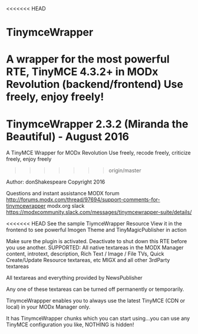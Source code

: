 <<<<<<< HEAD
# TinymceWrapper
A wrapper for the most powerful RTE, TinyMCE 4.3.2+ in MODx Revolution (backend/frontend)
Use freely, enjoy freely!
=======
# TinymceWrapper 2.3.2 (Miranda the Beautiful) - August 2016
A TinyMCE Wrapper for MODx Revolution
Use freely, recode freely, criticize freely, enjoy freely
>>>>>>> origin/master

Author: donShakespeare 
Copyright 2016

Questions and instant assistance
MODX forum http://forums.modx.com/thread/97694/support-comments-for-tinymcewrapper
modx.org slack https://modxcommunity.slack.com/messages/tinymcewrapper-suite/details/

<<<<<<< HEAD
See the sample TiymceWrapper Resource
View it in the frontend to see powerful Imogen Theme and TinyMagicPublisher in action

Make sure the plugin is activated.
Deactivate to shut down this RTE before you use another.
SUPPORTED: 
  All native textareas in the MODX Manager content, introtext, description, Rich Text / Image / File TVs, Quick Create/Update Resource textareas, etc
  MIGX and all other 3rdParty textareas

  All textareas and everything provided by NewsPublisher

Any one of these textareas can be turned off permanently or temporarily.


TinymceWrappper enables you to always use the latest TinyMCE (CDN or local) in your MODx Manager only.

It has TinymceWrapper chunks which you can start using...you can use any TinyMCE configuration you like, NOTHING is hidden!